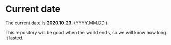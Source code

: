 # Current date

The current date is **2020.10.23.** (YYYY.MM.DD.)

This repository will be good when the world ends, so we will know how long it lasted.